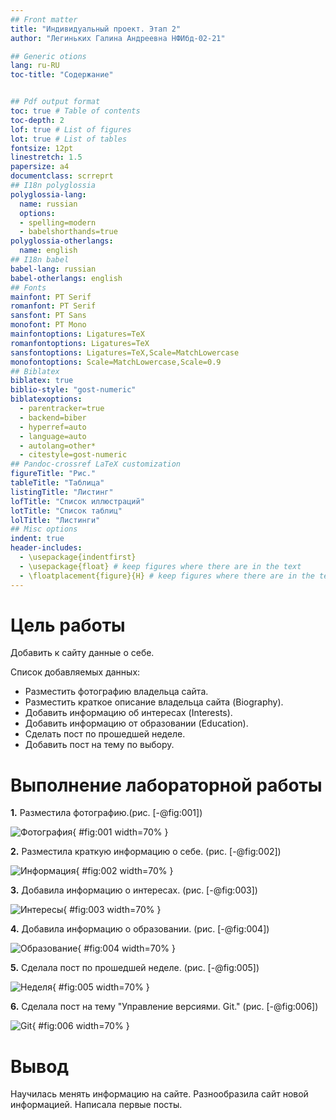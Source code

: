 ```yaml
---
## Front matter
title: "Индивидуальный проект. Этап 2"
author: "Легиньких Галина Андреевна НФИбд-02-21"

## Generic otions
lang: ru-RU
toc-title: "Содержание"


## Pdf output format
toc: true # Table of contents
toc-depth: 2
lof: true # List of figures
lot: true # List of tables
fontsize: 12pt
linestretch: 1.5
papersize: a4
documentclass: scrreprt
## I18n polyglossia
polyglossia-lang:
  name: russian
  options:
  - spelling=modern
  - babelshorthands=true
polyglossia-otherlangs:
  name: english
## I18n babel
babel-lang: russian
babel-otherlangs: english
## Fonts
mainfont: PT Serif
romanfont: PT Serif
sansfont: PT Sans
monofont: PT Mono
mainfontoptions: Ligatures=TeX
romanfontoptions: Ligatures=TeX
sansfontoptions: Ligatures=TeX,Scale=MatchLowercase
monofontoptions: Scale=MatchLowercase,Scale=0.9
## Biblatex
biblatex: true
biblio-style: "gost-numeric"
biblatexoptions:
  - parentracker=true
  - backend=biber
  - hyperref=auto
  - language=auto
  - autolang=other*
  - citestyle=gost-numeric
## Pandoc-crossref LaTeX customization
figureTitle: "Рис."
tableTitle: "Таблица"
listingTitle: "Листинг"
lofTitle: "Список иллюстраций"
lotTitle: "Список таблиц"
lolTitle: "Листинги"
## Misc options
indent: true
header-includes:
  - \usepackage{indentfirst}
  - \usepackage{float} # keep figures where there are in the text
  - \floatplacement{figure}{H} # keep figures where there are in the text
---
```


# Цель работы

Добавить к сайту данные о себе.

Список добавляемых данных:

- Разместить фотографию владельца сайта.
- Разместить краткое описание владельца сайта (Biography).
- Добавить информацию об интересах (Interests).
- Добавить информацию от образовании (Education).
- Сделать пост по прошедшей неделе.
- Добавить пост на тему по выбору.

# Выполнение лабораторной работы

**1.** Разместила фотографию.(рис. [-@fig:001])

![Фотография](image/1.png){ #fig:001 width=70% }

**2.** Разместила краткую информацию о себе. (рис. [-@fig:002])

![Информация](image/2.png){ #fig:002 width=70% }

**3.** Добавила информацию о интересах. (рис. [-@fig:003])

![Интересы](image/3.png){ #fig:003 width=70% }

**4.** Добавила информацию о образовании. (рис. [-@fig:004])

![Образование](image/4.png){ #fig:004 width=70% }

**5.** Сделала пост по прошедшей неделе. (рис. [-@fig:005])

![Неделя](image/5.png){ #fig:005 width=70% }

**6.** Сделала пост на тему "Управление версиями. Git." (рис. [-@fig:006])

![Git](image/6.png){ #fig:006 width=70% }

# Вывод 

Научилась менять информацию на сайте. Разнообразила сайт новой информацией. Написала первые посты.

